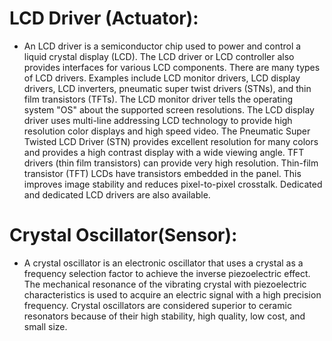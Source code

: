 
# LCD Driver (Actuator):
* An LCD driver is a semiconductor chip used to power and control a liquid crystal display (LCD). The LCD driver or LCD controller also provides interfaces for various LCD components. There are many types of LCD drivers. Examples include LCD monitor drivers, LCD display drivers, LCD inverters, pneumatic super twist drivers (STNs), and thin film transistors (TFTs). The LCD monitor driver tells the operating system "OS" about the supported screen resolutions. The LCD display driver uses multi-line addressing LCD technology to provide high resolution color displays and high speed video. The Pneumatic Super Twisted LCD Driver (STN)  provides excellent resolution for many colors and provides a high contrast display with a wide  viewing angle. TFT drivers (thin film transistors) can provide very high resolution. Thin-film transistor (TFT) LCDs have transistors  embedded in the panel. This improves image stability and reduces pixel-to-pixel crosstalk. Dedicated and dedicated LCD drivers are also available.

# Crystal Oscillator(Sensor):
 * A crystal oscillator is an electronic oscillator that uses a crystal as a frequency selection factor to achieve the inverse piezoelectric effect. The mechanical resonance of the vibrating crystal with piezoelectric characteristics is used to acquire an electric signal with a high precision frequency. Crystal oscillators are considered superior to ceramic resonators because of their high stability, high quality, low cost, and small size.

